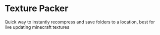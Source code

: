 # Texture Packer
 Quick way to instantly recompress and save folders to a location, best for live updating minecraft textures
